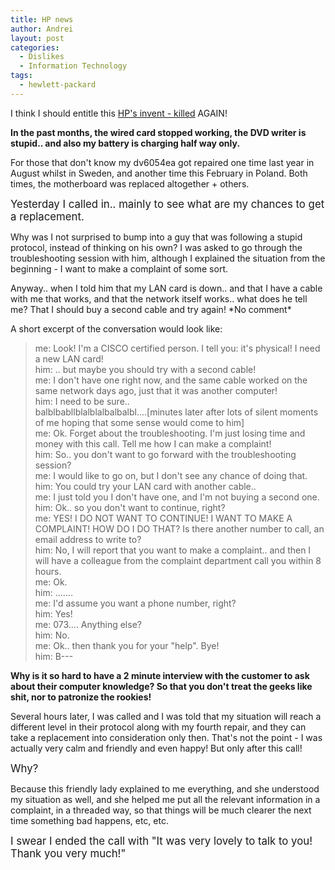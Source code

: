 ```yaml
---
title: HP news
author: Andrei
layout: post
categories:
  - Dislikes
  - Information Technology
tags:
  - hewlett-packard
---
```

I think I should entitle this [HP's invent - killed][1] AGAIN!

**In the past months, the wired card stopped working, the DVD writer is stupid.. and also my battery is charging half way only.**

For those that don't know my dv6054ea got repaired one time last year in August whilst in Sweden, and another time this February in Poland. Both times, the motherboard was replaced altogether + others.

<big>Yesterday I called in.. mainly to see what are my chances to get a replacement.</big>

Why was I not surprised to bump into a guy that was following a stupid protocol, instead of thinking on his own? I was asked to go through the troubleshooting session with him, although I explained the situation from the beginning - I want to make a complaint of some sort.



Anyway.. when I told him that my LAN card is down.. and that I have a cable with me that works, and that the network itself works.. what does he tell me? That I should buy a second cable and try again! \*No comment\*

A short excerpt of the conversation would look like:

> me: Look! I'm a CISCO certified person. I tell you: it's physical! I need a new LAN card!  
> him: .. but maybe you should try with a second cable!  
> me: I don't have one right now, and the same cable worked on the same network days ago, just that it was another computer!  
> him: I need to be sure..  
> balblbabllblalblalbalbalbl....[minutes later after lots of silent moments of me hoping that some sense would come to him]  
> me: Ok. Forget about the troubleshooting. I'm just losing time and money with this call. Tell me how I can make a complaint!  
> him: So.. you don't want to go forward with the troubleshooting session?  
> me: I would like to go on, but I don't see any chance of doing that.  
> him: You could try your LAN card with another cable..  
> me: I just told you I don't have one, and I'm not buying a second one.  
> him: Ok.. so you don't want to continue, right?  
> me: YES! I DO NOT WANT TO CONTINUE! I WANT TO MAKE A COMPLAINT! HOW DO I DO THAT? Is there another number to call, an email address to write to?  
> him: No, I will report that you want to make a complaint.. and then I will have a colleague from the complaint department call you within 8 hours.  
> me: Ok.  
> him: .......  
> me: I'd assume you want a phone number, right?  
> him: Yes!  
> me: 073.... Anything else?  
> him: No.  
> me: Ok.. then thank you for your "help". Bye!  
> him: B---

**Why is it so hard to have a 2 minute interview with the customer to ask about their computer knowledge? So that you don't treat the geeks like shit, nor to patronize the rookies!**

Several hours later, I was called and I was told that my situation will reach a different level in their protocol along with my fourth repair, and they can take a replacement into consideration only then. That's not the point - I was actually very calm and friendly and even happy! But only after this call!

<big>Why?</big>

Because this friendly lady explained to me everything, and she understood my situation as well, and she helped me put all the relevant information in a complaint, in a threaded way, so that things will be much clearer the next time something bad happens, etc, etc.

<big>I swear I ended the call with "It was very lovely to talk to you! Thank you very much!"</big>

 [1]: http://blog.andreineculau.com/2008/05/hps-invent-killed/